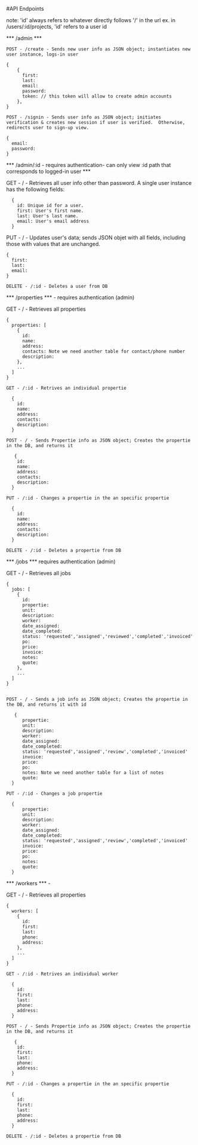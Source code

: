 #API Endpoints

note: 'id' always refers to whatever directly follows '/' in the url
      ex. in /users/:id/projects, 'id' refers to a user id

*** /admin ***
  
    POST - /create - Sends new user info as JSON object; instantiates new user instance, logs-in user
    
    {
        {
          first:
          last:
          email:
          password:
          token: // this token will allow to create admin accounts
        },
    }

    POST - /signin - Sends user info as JSON object; initiates verification & creates new session if user is verified.  Otherwise, redirects user to sign-up view.
    
    {
      email:
      password:
    }

*** /admin/:id - requires authentication- can only view :id path that corresponds to logged-in user ***

   GET - / - Retrieves all user info other than password.  A single user instance has the following fields:
    
      {
        id: Unique id for a user.
        first: User's first name.
        last: User's last name.
        email: User's email address
      }

   PUT - / - Updates user's data; sends JSON objet with all fields, including those with values that are unchanged.
    
    {
      first:
      last:
      email:
    }

    DELETE - /:id - Deletes a user from DB


*** /properties *** - requires authentication (admin)

   GET - / - Retrieves all properties
    
    {
      properties: [
        {
          id:
          name:
          address:
          contacts: Note we need another table for contact/phone number
          description:
        },
        ...
      ]
    }

    GET - /:id - Retrives an individual propertie 

      {
        id:
        name:
        address:
        contacts:
        description:
      }

    POST - / - Sends Propertie info as JSON object; Creates the propertie in the DB, and returns it

       {
        id:
        name:
        address:
        contacts:
        description:
      }

    PUT - /:id - Changes a propertie in the an specific propertie

      {
        id: 
        name:
        address:
        contacts:
        description:
      }

    DELETE - /:id - Deletes a propertie from DB

*** /jobs *** requires authentication (admin)


   GET - / - Retrieves all jobs
    
    {
      jobs: [
        {
          id:
          propertie:
          unit:
          description:
          worker:
          date_assigned:
          date_completed:
          status: 'requested','assigned','reviewed','completed','invoiced' 
          po:
          price: 
          invoice:
          notes:
          quote: 
        },
        ...
      ]
    }


    POST - / - Sends a job info as JSON object; Creates the propertie in the DB, and returns it with id

       {
          propertie:
          unit:
          description:
          worker:
          date_assigned:
          date_completed:
          status: 'requested','assigned','review','completed','invoiced' 
          invoice:
          price:
          po:
          notes: Note we need another table for a list of notes
          quote:
      }

    PUT - /:id - Changes a job propertie 

      {
          propertie:
          unit:
          description:
          worker:
          date_assigned:
          date_completed:
          status: 'requested','assigned','review','completed','invoiced' 
          invoice:
          price:
          po:
          notes:
          quote:
      }

*** /workers *** - 

GET - / - Retrieves all properties
    
    {
      workers: [
        {
          id:
          first:
          last:
          phone:
          address:
        },
        ...
      ]
    }

    GET - /:id - Retrives an individual worker

      {
        id:
        first:
        last:
        phone:
        address:
      }

    POST - / - Sends Propertie info as JSON object; Creates the propertie in the DB, and returns it

       {
        id:
        first:
        last:
        phone:
        address:
      }

    PUT - /:id - Changes a propertie in the an specific propertie

      {
        id:
        first:
        last:
        phone:
        address:
      }

    DELETE - /:id - Deletes a propertie from DB
